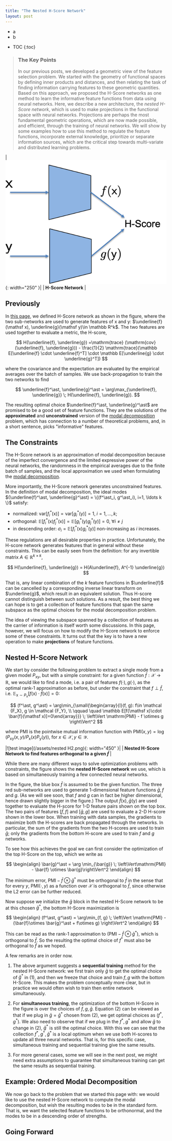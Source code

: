 ```yaml
---
title: "The Nested H-Score Network"
layout: post
---
```


+ a
+ b
* TOC
{:toc}

> ### The Key Points
> In our previous posts, we developed a geometric view of the feature selection problem. We started with the geometry of functional spaces by defining inner products and distances, and then relating the task of finding information carrying features to these geometric quantities. Based on this approach, we proposed the H-Score networks as one method to learn the informative feature functions from data using neural networks. Here, we describe a new architecture, the _nested H-Score network_, which is used to make projections in the functional space with neural networks. Projections are perhaps the most fundamental geometric operations, which are now made possible, and efficient, through the training of neural networks. We will show by some examples how to use this method to regulate the feature functions, incorporate external knowledge, prioritize or separate information sources, which are the critical step towards multi-variate and distributed learning problems. 


|![test image](/assets/Hscorenetwork.png){: width="250" }|
|<b> H-Score Network </b>|

## Previously
In [this page](https://gilearning.github.io/HScore/), we defined H-Score network as shown in the figure, where the two sub-networks are used to generate features of $\mathsf x$ and $\mathsf y$: $\underline{f}(\mathsf x), \underline{g}(\mathsf y)\in \mathbb R^k$. The two features are used together to evaluate a metric, the H-score, 

$$
H(\underline{f}, \underline{g}) =\mathrm{trace} (\mathrm{cov} (\underline{f}, \underline{g})) - \frac{1}{2} \mathrm{trace}(\mathbb E[\underline{f} \cdot \underline{f}^T] \cdot \mathbb E[\underline{g} \cdot \underline{g}^T])
$$

where the covariance and the expectation are evaluated by the empirical averages over the batch of samples. We use back-propagation to train the two networks to find 

$$
\underline{f}^\ast, \underline{g}^\ast = \arg\max_{\underline{f}, \underline{g}} \; H(\underline{f}, \underline{g}). 
$$

The resulting optimal choice $\underline{f}^\ast, \underline{g}^\ast$ are promised to be a good set of feature functions. They are the solutions of the **approximated** and **unconstrained** version of the [modal decomposition](https://gilearning.github.io/ModalDecomposition/) problem, which has connection to a number of theoretical problems, and, in a short sentence, picks "informative" features.  

## The Constraints
The H-Score network is an approximation of modal decomposition because of the imperfect convergence and the limited expressive power of the neural networks, the randomness in the empirical averages due to the finite batch of samples, and the local approximation we used when formulating the [modal decomposition](https://gilearning.github.io/ModalDecomposition/).

More importantly, the H-Score network generates unconstrained features. In the definition of modal decomposition, the ideal modes $(\underline{f}^\ast, \underline{g}^\ast) = \{(f^\ast_i, g^\ast_i), i=1, \ldots k \}$ satisfy: 

* normalized: $\mathrm{var}[f_i^\ast (\mathsf x)] = \mathrm{var}[g_i^\ast(\mathsf y)] = 1, \; i=1, \ldots, k$;
* orthogonal: $\mathbb E[f_i^\ast(\mathsf x)f_j^\ast(\mathsf x)] = \mathbb E[g_i^\ast(\mathsf y)g_j^\ast(\mathsf y)] =0 , \; \forall i \neq j$
* in descending order: $\sigma_i = \mathbb E[f^\ast_i(\mathsf x)g^\ast_i(\mathsf y)]$ non-increasing as $i$ increases. 

These regulations are all desirable properties in practice. Unfortunately, the H-score network generates features that in general without these constraints. This can be easily seen from the definition: for any invertible matrix $A \in \mathbb R^{k\times k}$, 

$$
H(\underline{f}, \underline{g}) = H(A\underline{f}, A^{-1} \underline{g})
$$

That is, any linear combination of the $k$ feature functions in $\underline{f}$ can be cancelled by a corresponding inverse linear transform on $\underline{g}$, which result in an equivalent solution. Thus H-score cannot distinguish between such solutions. As a result, the best thing we can hope is to get a collection of feature functions that span the same subspace as the optimal choices for the modal decomposition problem. 

The idea of viewing the subspace spanned by a collection of features as the carrier of information is itself worth some discussions. In this page, however, we will focus on how to modify the H-Score network to enforce some of these constraints. It turns out that the key is to have a new operation to make **projections** of feature functions. 

## Nested H-Score Network

We start by consider the following problem to extract a single mode from a given model $P_{\mathsf {xy}}$, but with a simple constraint: for a given function $\bar{f} : \mathcal X \to \mathbb R$, we would like to find a mode, i.e. a pair of features $f(\cdot), g(\cdot)$, as the optimal rank-$1$ approximation as before, but under the constraint that $f \perp \bar{f}$, i.e. $\mathbb E_{\mathsf x \sim P_\mathsf x}[f(\mathsf x) \cdot \bar{f}(\mathsf x)] = 0$:

$$
(f^\ast, g^\ast) = \arg\min_{\small{\begin{array}{l}(f, g): f\in \mathcal {F_X}, g \in \mathcal {F_Y}, \\ \qquad \quad \mathbb E[f(\mathsf x)\cdot \bar{f}(\mathsf x)]=0\end{array}}} \; \left\Vert \mathrm{PMI} - f \otimes g \right\Vert^2
$$

where $\mathrm{PMI}$ is the pointwise mutual information function with $\mathrm{PMI} (x,y) = \log (P_{\mathsf {xy}}(x,y) / P_\mathsf x(x)P_\mathsf y(y))$, for $x\in \mathcal X, y \in \mathcal Y$. 

|![test image](/assets/nested H2.png){: width="450" }|
|<b> Nested H-Score Network to find features orthogonal to a given $\bar{f}$ </b>|

While there are many different ways to solve optimization problems with constraints, the figure shows the **nested H-Score network** we use, which is based on simultaneously training a few connected neural networks. 

In the figure, the blue box $\bar{f}$ is assumed to be the given function. The three red sub-networks are used to generate $1$-dimensional feature functions $\bar{g}, f$ and  $g$. (As we will see soon, that $f$ and $g$ can in fact be higher dimensional, hence drawn slightly bigger in the figure.) The output $\bar{f}(\mathsf x), \bar{g}(\mathsf y)$ are used together to evaluate the H-score for $1$-D feature pairs shown on the top box. The two pairs of features $[\bar{f}, f]$ and $[\bar{g}, g]$ are used to evaluate a 2-D H-score shown in the lower box. When training with data samples, the gradients to maximize both the H-scores are back propagated through the networks. In particular, the sum of the gradients from the two H-scores are used to train $\bar{g}$; only the gradients from the bottom H-score are used to train $f$ and $g$ networks.  

To see how this achieves the goal we can first consider the optimization of the top H-Score on the top, which we write as 

$$
\begin{align}
\bar{g}^\ast = \arg \min_{\bar{g}} \; \left\Vert\mathrm{PMI} - \bar{f} \otimes \bar{g}\right\Vert^2
\end{align}
$$

The minimum error, $\mathrm{PMI} - \bar{f} \otimes \bar{g}^\ast$ must be orthogonal to $\bar{f}$ in the sense that for every $y$, $\mathrm{PMI}(\cdot, y)$ as a function over $\mathcal X$ is orthogonal to $\bar{f}$, since otherwise the L2 error can be further reduced. 

Now suppose we initialize the $\bar{g}$ block in the nested H-Score network to be at this chosen $\bar{g}^\ast$, the bottom H-Score maximization is 

$$
\begin{align}
(f^\ast, g^\ast) = \arg\min_{f, g} \; \left\Vert \mathrm{PMI} - (\bar{f}\otimes \bar{g}^\ast + f\otimes g) \right\Vert^2
\end{align}
$$

This can be read as the rank-$1$ approximation to $(\mathrm{PMI}- \bar{f}\otimes \bar{g}^\ast)$, which is orthogonal to $\bar{f}$. So the resulting the optimal choice of $f^\ast$ must also be orthogonal to $\bar{f}$ as we hoped.  

A few remarks are in order now. 

1. The above argument suggests a **sequential training** method for the nested H-Score network: we first train only $\bar{g}$ to get the optimal choice of $\bar{g}^\ast$ in (1), and then we freeze that choice and train $f,g$ with the bottom H-Score. This makes the problem conceptually more clear, but in practice we would often wish to train then entire network simultaneously. 

2. For **simultaneous training**, the optimization of the bottom H-Score in the figure is over the choices of $f, g, \bar{g}$. Equation (2) can be viewed as that if we plug in $\bar{g} = \bar{g}^\ast$ chosen from (2), we get optimal choices as $(f^\ast, g^\ast)$. We also need to observe that if we plug in the $f^\ast, g^\ast$ and allow $\bar{g}$ to change in (2), $\bar{g}^\ast$ is still the optimal choice. With this we can see that the collection $f^\ast, g^\ast, \bar{g}^\ast$ is a local optimum when we use both H-scores to update all three neural networks. That is, for this specific case, simultaneous training and sequential training give the same results. 

3. For more general cases, some we will see in the next post, we might need extra assumptions to guarantee that simultaneous training can get the same results as sequential training. 

## Example: Ordered Modal Decomposition

We now go back to the problem that we started this page with: we would like to use the nested H-Score network to compute the modal decomposition, but wish the resulting modes to be in the standard form. That is, we want the selected feature functions to be orthonormal, and the modes to be in a descending order of strengths. 



## Going Forward

 

